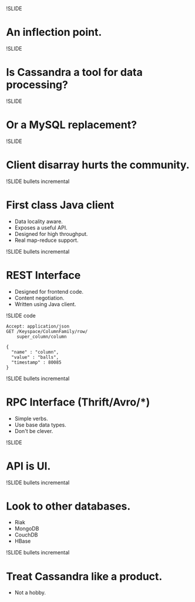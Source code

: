 !SLIDE
# An inflection point. #

!SLIDE
# Is Cassandra a tool for data processing? #

!SLIDE
# Or a MySQL replacement? #

!SLIDE
# Client disarray hurts the community. #

!SLIDE bullets incremental
# First class Java client #

* Data locality aware.
* Exposes a useful API.
* Designed for high throughput.
* Real map-reduce support.

!SLIDE bullets incremental
# REST Interface #

* Designed for frontend code.
* Content negotiation.
* Written using Java client.

!SLIDE code

    Accept: application/json
    GET /Keyspace/ColumnFamily/row/
        super_column/column

    {
      "name" : "column",
      "value" : "balls",
      "timestamp" : 80085
    }

!SLIDE bullets incremental
# RPC Interface (Thrift/Avro/*) #

* Simple verbs.
* Use base data types.
* Don't be clever.

!SLIDE
# API is UI. #

!SLIDE bullets incremental
# Look to other databases. #

* Riak
* MongoDB
* CouchDB
* HBase

!SLIDE bullets incremental
# Treat Cassandra like a product. #

* Not a hobby.